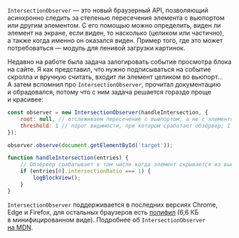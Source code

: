 `IntersectionObserver` — это новый браузерный API, позволяющий асинхронно следить за степенью пересечения элемента с вьюпортом или другим элементом. С его помощью можно определить, виден ли элемент на экране, если виден, то насколько (целиком или частично), а также когда именно он оказался виден. Пример того, где это может потребоваться — модуль для ленивой загрузки картинок.

Недавно на работе была задача залогировать событие просмотра блока на сайте. Я как представил, что нужно подписываться на событие скролла и вручную считать, входит ли элемент целиком во вьюпорт... А затем вспомнил про `IntersectionObserver`, прочитал документацию и обрадовался, потому что с ним задача решается гораздо проще и красивее:

```js
const observer = new IntersectionObserver(handleIntersection, {
    root: null, // отслеживаем пересечение с вьюпортом, а не с элементом, поэтому null
    threshold: 1 // порог видимости, при котором сработает обзёрвер; 1 означает полную видимость, 0.5 означало бы 50% видимости
});

observer.observe(document.getElementById('target'));

function handleIntersection(entries) {
    // Обзёрвер срабатывает в том числе когда элемент скрывается из вьюпорта, поэтому нужна дополнительная проверка
    if (entries[0].intersectionRatio === 1) {
        logBlockView();
    }
}
```

`IntersectionObserver` поддерживается в последних версиях Chrome, Edge и Firefox, для остальных браузеров есть [полифил](https://github.com/w3c/IntersectionObserver/tree/master/polyfill) (6,6 КБ в минифицированном виде). Подробнее об `IntersectionObserver` [на MDN](https://developer.mozilla.org/en-US/docs/Web/API/Intersection_Observer_API).
